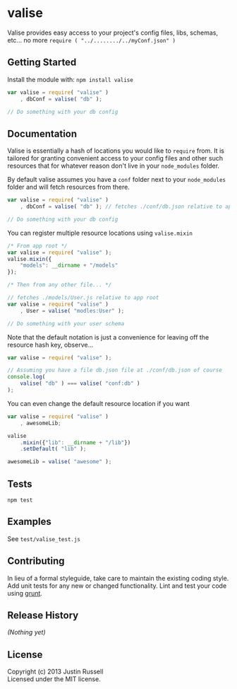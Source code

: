 # valise
Valise provides easy access to your project's config files, libs, schemas,
etc... no more `require ( "../......../../myConf.json" )`

## Getting Started
Install the module with: `npm install valise`

```javascript
var valise = require( "valise" )
	, dbConf = valise( "db" );

// Do something with your db config
```

## Documentation
Valise is essentially a hash of locations you would like to `require` from. It
is tailored for granting convenient access to your config files and other such
resources that for whatever reason don't live in your `node_modules` folder.

By default valise assumes you have a `conf` folder next to your `node_modules`
folder and will fetch resources from there.

```javascript
var valise = require( "valise" )
	, dbConf = valise( "db" ); // fetches ./conf/db.json relative to app root

// Do something with your db config
```

You can register multiple resource locations using `valise.mixin`

```javascript
/* From app root */
var valise = require( "valise" );
valise.mixin({
	"models": __dirname + "/models"
});

/* Then from any other file... */

// fetches ./models/User.js relative to app root
var valise = require( "valise" )
	, User = valise( "modles:User" );

// Do something with your user schema
```

Note that the default notation is just a convenience for leaving off the
resource hash key, observe...

```javascript
var valise = require( "valise" );

// Assuming you have a file db.json file at ./conf/db.json of course
console.log(
	valise( "db" ) === valise( "conf:db" )
);
```

You can even change the default resource location if you want

```javascript
var valise = require( "valise" )
	, awesomeLib;

valise
	.mixin({"lib": __dirname + "/lib"})
	.setDefault( "lib" );

awesomeLib = valise( "awesome" );
```

## Tests
`npm test`

## Examples
See `test/valise_test.js`

## Contributing
In lieu of a formal styleguide, take care to maintain the existing coding style. Add unit tests for any new or changed functionality. Lint and test your code using [grunt](http://gruntjs.com/).

## Release History
_(Nothing yet)_

## License
Copyright (c) 2013 Justin Russell  
Licensed under the MIT license.
